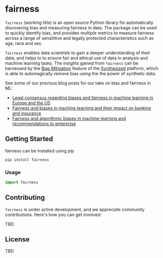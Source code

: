 # fairness 

``fairness`` (working title) is an open source Python library for automatically discovering bias and measuring fairness in data. The package can be used to quickly identify bias, and provides multiple metrics to measure fairness across a range of sensititive and legally protected characteristics such as age, race and sex. 

``fairness`` enables data scientists to gain a deeper understanding of their data, and helps to to ensure fair and ethical use of data in analysis and machine learning tasks. The insights gained from ``fairness`` can be harnessed by the [Bias Mitigation](https://www.synthesized.io/post/synthesized-mitigates-bias-in-data) feature of the [Synthesized](https://synthesized.io) platform, which is able to automagically remove bias using the the power of synthetic data.

See some of our previous blog posts for our take on bias and fairness in ML:

- [Legal consensus regarding biases and fairness in machine learning in Europe and the US](https://www.synthesized.io/post/discrimination-by-artificial-intelligence-2)
- [Fairness and biases in machine learning and their impact on banking and insurance](https://www.synthesized.io/post/fairness-and-biases-in-machine-learning-and-their-impact-on-banking-and-insurance)
- [Fairness and algorithmic biases in machine learning and recommendations to enterprise](https://www.synthesized.io/post/fairness-and-algorithmic-biases-in-machine-learning-and-recommendations)



## Getting Started

fairness can be installed using pip
```bash
pip install fairness
```

### Usage
```python
import fairness
```

## Contributing

``fairness`` is under active development, and we appreciate community contributions. Here's how you can get involved:

TBD

## License

TBD
